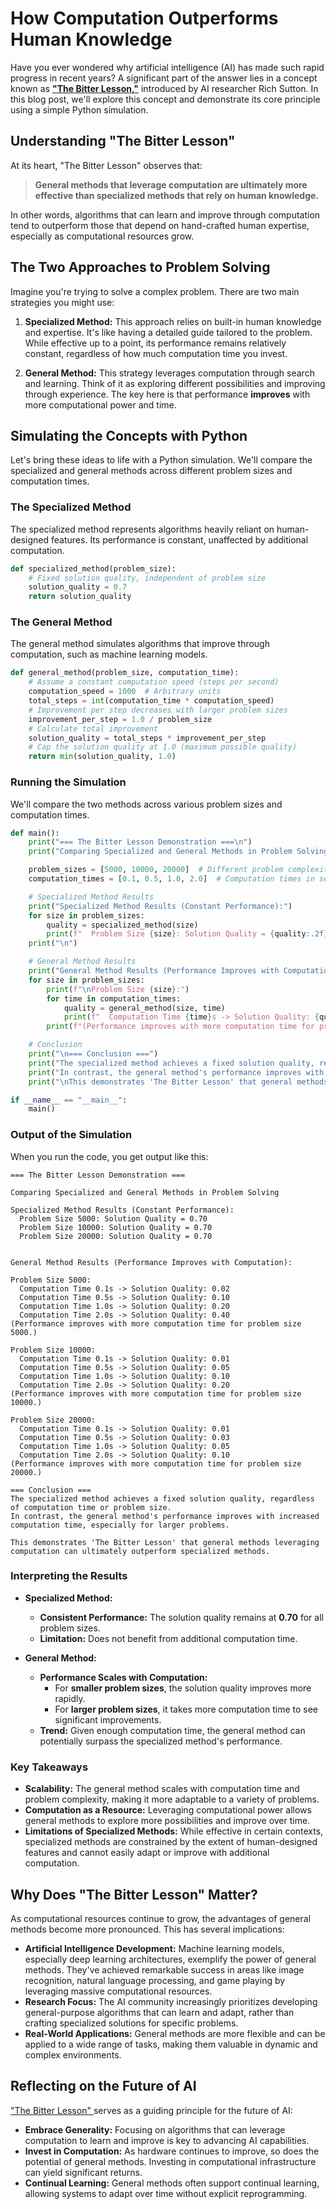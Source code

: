 # How Computation Outperforms Human Knowledge

Have you ever wondered why artificial intelligence (AI) has made such rapid progress in recent years? A significant part of the answer lies in a concept known as **["The Bitter Lesson,"](http://www.incompleteideas.net/IncIdeas/BitterLesson.html)** introduced by AI researcher Rich Sutton. In this blog post, we'll explore this concept and demonstrate its core principle using a simple Python simulation.

## Understanding "The Bitter Lesson"

At its heart, "The Bitter Lesson" observes that:

> **General methods that leverage computation are ultimately more effective than specialized methods that rely on human knowledge.**

In other words, algorithms that can learn and improve through computation tend to outperform those that depend on hand-crafted human expertise, especially as computational resources grow.

## The Two Approaches to Problem Solving

Imagine you're trying to solve a complex problem. There are two main strategies you might use:

1. **Specialized Method:** This approach relies on built-in human knowledge and expertise. It's like having a detailed guide tailored to the problem. While effective up to a point, its performance remains relatively constant, regardless of how much computation time you invest.

2. **General Method:** This strategy leverages computation through search and learning. Think of it as exploring different possibilities and improving through experience. The key here is that performance **improves** with more computational power and time.

## Simulating the Concepts with Python

Let's bring these ideas to life with a Python simulation. We'll compare the specialized and general methods across different problem sizes and computation times.

### The Specialized Method

The specialized method represents algorithms heavily reliant on human-designed features. Its performance is constant, unaffected by additional computation.

```python
def specialized_method(problem_size):
    # Fixed solution quality, independent of problem size
    solution_quality = 0.7
    return solution_quality
```

### The General Method

The general method simulates algorithms that improve through computation, such as machine learning models.

```python
def general_method(problem_size, computation_time):
    # Assume a constant computation speed (steps per second)
    computation_speed = 1000  # Arbitrary units
    total_steps = int(computation_time * computation_speed)
    # Improvement per step decreases with larger problem sizes
    improvement_per_step = 1.0 / problem_size
    # Calculate total improvement
    solution_quality = total_steps * improvement_per_step
    # Cap the solution quality at 1.0 (maximum possible quality)
    return min(solution_quality, 1.0)
```

### Running the Simulation

We'll compare the two methods across various problem sizes and computation times.

```python
def main():
    print("=== The Bitter Lesson Demonstration ===\n")
    print("Comparing Specialized and General Methods in Problem Solving\n")

    problem_sizes = [5000, 10000, 20000]  # Different problem complexities
    computation_times = [0.1, 0.5, 1.0, 2.0]  # Computation times in seconds

    # Specialized Method Results
    print("Specialized Method Results (Constant Performance):")
    for size in problem_sizes:
        quality = specialized_method(size)
        print(f"  Problem Size {size}: Solution Quality = {quality:.2f}")
    print("\n")

    # General Method Results
    print("General Method Results (Performance Improves with Computation):")
    for size in problem_sizes:
        print(f"\nProblem Size {size}:")
        for time in computation_times:
            quality = general_method(size, time)
            print(f"  Computation Time {time}s -> Solution Quality: {quality:.2f}")
        print(f"(Performance improves with more computation time for problem size {size}.)")

    # Conclusion
    print("\n=== Conclusion ===")
    print("The specialized method achieves a fixed solution quality, regardless of computation time or problem size.")
    print("In contrast, the general method's performance improves with increased computation time, especially for larger problems.")
    print("\nThis demonstrates 'The Bitter Lesson' that general methods leveraging computation can ultimately outperform specialized methods.\n")

if __name__ == "__main__":
    main()
```

### Output of the Simulation

When you run the code, you get output like this:

```
=== The Bitter Lesson Demonstration ===

Comparing Specialized and General Methods in Problem Solving

Specialized Method Results (Constant Performance):
  Problem Size 5000: Solution Quality = 0.70
  Problem Size 10000: Solution Quality = 0.70
  Problem Size 20000: Solution Quality = 0.70


General Method Results (Performance Improves with Computation):

Problem Size 5000:
  Computation Time 0.1s -> Solution Quality: 0.02
  Computation Time 0.5s -> Solution Quality: 0.10
  Computation Time 1.0s -> Solution Quality: 0.20
  Computation Time 2.0s -> Solution Quality: 0.40
(Performance improves with more computation time for problem size 5000.)

Problem Size 10000:
  Computation Time 0.1s -> Solution Quality: 0.01
  Computation Time 0.5s -> Solution Quality: 0.05
  Computation Time 1.0s -> Solution Quality: 0.10
  Computation Time 2.0s -> Solution Quality: 0.20
(Performance improves with more computation time for problem size 10000.)

Problem Size 20000:
  Computation Time 0.1s -> Solution Quality: 0.01
  Computation Time 0.5s -> Solution Quality: 0.03
  Computation Time 1.0s -> Solution Quality: 0.05
  Computation Time 2.0s -> Solution Quality: 0.10
(Performance improves with more computation time for problem size 20000.)

=== Conclusion ===
The specialized method achieves a fixed solution quality, regardless of computation time or problem size.
In contrast, the general method's performance improves with increased computation time, especially for larger problems.

This demonstrates 'The Bitter Lesson' that general methods leveraging computation can ultimately outperform specialized methods.
```

### Interpreting the Results

- **Specialized Method:**
  - **Consistent Performance:** The solution quality remains at **0.70** for all problem sizes.
  - **Limitation:** Does not benefit from additional computation time.

- **General Method:**
  - **Performance Scales with Computation:**
    - For **smaller problem sizes**, the solution quality improves more rapidly.
    - For **larger problem sizes**, it takes more computation time to see significant improvements.
  - **Trend:** Given enough computation time, the general method can potentially surpass the specialized method's performance.

### Key Takeaways

- **Scalability:** The general method scales with computation time and problem complexity, making it more adaptable to a variety of problems.
- **Computation as a Resource:** Leveraging computational power allows general methods to explore more possibilities and improve over time.
- **Limitations of Specialized Methods:** While effective in certain contexts, specialized methods are constrained by the extent of human-designed features and cannot easily adapt or improve with additional computation.

## Why Does "The Bitter Lesson" Matter?

As computational resources continue to grow, the advantages of general methods become more pronounced. This has several implications:

- **Artificial Intelligence Development:** Machine learning models, especially deep learning architectures, exemplify the power of general methods. They've achieved remarkable success in areas like image recognition, natural language processing, and game playing by leveraging massive computational resources.
- **Research Focus:** The AI community increasingly prioritizes developing general-purpose algorithms that can learn and adapt, rather than crafting specialized solutions for specific problems.
- **Real-World Applications:** General methods are more flexible and can be applied to a wide range of tasks, making them valuable in dynamic and complex environments.

## Reflecting on the Future of AI

["The Bitter Lesson" ](http://www.incompleteideas.net/IncIdeas/BitterLesson.html)serves as a guiding principle for the future of AI:

- **Embrace Generality:** Focusing on algorithms that can leverage computation to learn and improve is key to advancing AI capabilities.
- **Invest in Computation:** As hardware continues to improve, so does the potential of general methods. Investing in computational infrastructure can yield significant returns.
- **Continual Learning:** General methods often support continual learning, allowing systems to adapt over time without explicit reprogramming.
